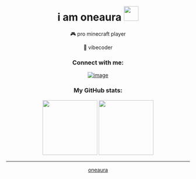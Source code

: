 <h1 align="center">i am oneaura <img height="40" src="https://emoji.gg/assets/emoji/7333-parrotdance.gif"></h1>

<p align= "center">
  🎮 pro minecraft player
</p>

<p align= "center">
    🔭 vibecoder
</p>

<h3 align="center">Connect with me:</h3>
<div align="center">

[![image](https://img.shields.io/badge/BIO-1DA1F2?style=for-the-badge&logoColor=white)](https://guns.lol/oneaura)
  
</div>

<h3 align="center">My GitHub stats:</h3>
<p align= "center">
  <img height= "150" src="https://github-readme-stats.vercel.app/api?username=oneauraaaaa&theme=react&show_icons=true&include_all_commits=true" />
  <img height= "150" src="https://github-readme-stats.vercel.app/api/top-langs/?username=oneauraaaaa&theme=react&layout=compact" />
</p>

------
<p align="center">
  <a href="https://github.com/oneauraaaaa">oneaura</a>
</p>

